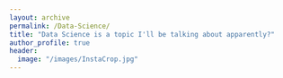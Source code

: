 ```yaml
---
layout: archive
permalink: /Data-Science/
title: "Data Science is a topic I'll be talking about apparently?"
author_profile: true
header:
  image: "/images/InstaCrop.jpg"
---
```

